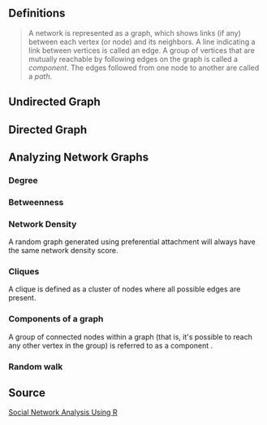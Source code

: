 ## Definitions

> A network is represented as a graph, which shows links (if any) between each vertex (or node) and its neighbors.
> A line indicating a link between vertices is called an edge.
> A group of vertices that are mutually reachable by following edges on the graph is called a _component_.
> The edges followed from one node to another are called a _path_.

## Undirected Graph

## Directed Graph

## Analyzing Network Graphs
### Degree
### Betweenness
### Network Density
 A random graph generated using preferential attachment will always have the same network density score.

### Cliques
A clique is defined as a cluster of nodes where all possible edges are present.

### Components of a graph
 A group of connected nodes within a graph (that is, it's possible to reach any other vertex in the group) is referred to as a component .

### Random walk

## Source
[ Social Network Analysis Using R ](https://www.linkedin.com/learning/social-network-analysis-using-r/what-you-should-know-before-watching-this-course)
